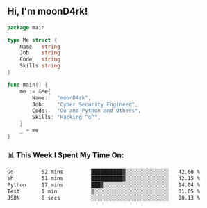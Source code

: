 <h2> Hi, I'm moonD4rk!</h2>

```go
package main

type Me struct {
	Name   string
	Job    string
	Code   string
	Skills string
}

func main() {
	me := &Me{
		Name:   "moonD4rk",
		Job:    "Cyber Security Engineer",
		Code:   "Go and Python and Others",
		Skills: "Hacking ^o^",
	}
	_ = me
}
```

<h3>📊 This Week I Spent My Time On:</h3>
<!-- <img align='right' src="https://github-readme-stats.vercel.app/api?username=moond4rk&show_icons=true&theme=radical", width="300" height="150"> -->

<!--START_SECTION:waka-->

```txt
Go         52 mins         ██████████▓░░░░░░░░░░░░░░   42.60 %
sh         51 mins         ██████████▓░░░░░░░░░░░░░░   42.15 %
Python     17 mins         ███▓░░░░░░░░░░░░░░░░░░░░░   14.04 %
Text       1 min           ▒░░░░░░░░░░░░░░░░░░░░░░░░   01.05 %
JSON       0 secs          ░░░░░░░░░░░░░░░░░░░░░░░░░   00.13 %
```

<!--END_SECTION:waka-->

